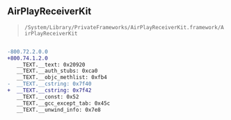 ## AirPlayReceiverKit

> `/System/Library/PrivateFrameworks/AirPlayReceiverKit.framework/AirPlayReceiverKit`

```diff

-800.72.2.0.0
+800.74.1.2.0
   __TEXT.__text: 0x20920
   __TEXT.__auth_stubs: 0xca0
   __TEXT.__objc_methlist: 0xfb4
-  __TEXT.__cstring: 0x7f40
+  __TEXT.__cstring: 0x7f42
   __TEXT.__const: 0x52
   __TEXT.__gcc_except_tab: 0x45c
   __TEXT.__unwind_info: 0x7e8

```
